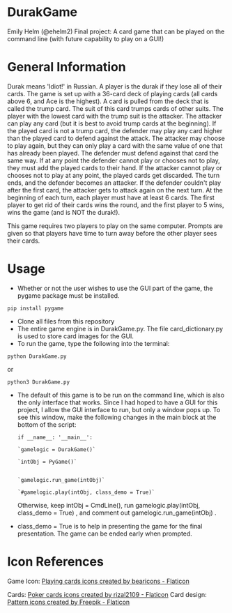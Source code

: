 # DurakGame
Emily Helm (@ehelm2)
Final project: A card game that can be played on the command line (with future capability to play on a GUI!)

# General Information
Durak means 'Idiot!' in Russian. A player is the durak if they lose all of their cards. The game is set up with a 36-card deck of playing cards (all cards above 6, and 
Ace is the highest). A card is pulled from the deck that is called the trump card. The suit of this card trumps cards of other suits. The player with the lowest card 
with the trump suit is the attacker. The attacker can play any card (but it is best to avoid trump cards at the beginning). If the played card is not a trump card, the 
defender may play any card higher than the played card to defend against the attack. The attacker may choose to play again, but they can only play a card with the same 
value of one that has already been played. The defender must defend against that card the same way. If at any point the defender cannot play or chooses not to play, they 
must add the played cards to their hand. If the attacker cannot play or chooses not to play at any point, the played cards get discarded. The turn ends, and the defender 
becomes an attacker. If the defender couldn't play after the first card, the attacker gets to attack again on the next turn. At the beginning of each turn, each player 
must have at least 6 cards. The first player to get rid of their cards wins the round, and the first player to 5 wins, wins the game (and is NOT the durak!).

This game requires two players to play on the same computer. Prompts are given so that players have time to turn away before the other player sees their cards.

# Usage
- Whether or not the user wishes to use the GUI part of the game, the pygame package must be installed.

`pip install pygame`

- Clone all files from this repository
- The entire game engine is in DurakGame.py. The file card_dictionary.py is used to store card images for the GUI.
- To run the game, type the following into the terminal:

`python DurakGame.py`

or

`python3 DurakGame.py`

- The default of this game is to be run on the command line, which is also the only interface that works. Since I had hoped to have a GUI for this project,
  I allow the GUI interface to run, but only a window pops up. To see this window, make the following changes in the main block at the bottom of the script:
  
  `if __name__: '__main__':`
  
      `gamelogic = DurakGame()`
      
      `intObj = PyGame()`
      

      `gamelogic.run_game(intObj)`
      
      `#gamelogic.play(intObj, class_demo = True)`
      
    Otherwise, keep intObj = CmdLine(), run gamelogic.play(intObj, class_demo = True) , and comment out gamelogic.run_game(intObj) .
    
 - class_demo = True is to help in presenting the game for the final presentation. The game can be ended early when prompted.


# Icon References
Game Icon: <a href="https://www.flaticon.com/free-icons/playing-cards" title="playing cards icons">Playing cards icons created by bearicons - Flaticon</a>

Cards: <a href="https://www.flaticon.com/free-icons/poker-cards" title="poker cards icons">Poker cards icons created by rizal2109 - Flaticon</a>
Card design: <a href="https://www.flaticon.com/free-icons/pattern" title="pattern icons">Pattern icons created by Freepik - Flaticon</a>
